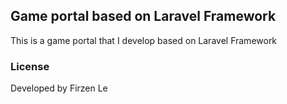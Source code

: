 ## Game portal based on Laravel Framework

This is a game portal that I develop based on Laravel Framework

### License

Developed by Firzen Le